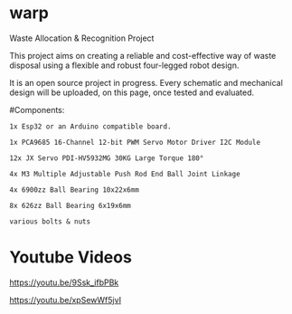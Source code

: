 # warp
Waste Allocation &amp; Recognition Project

This project aims on creating a reliable and cost-effective way of waste disposal using a flexible and robust four-legged robot design.

It is an open source project in progress. Every schematic and mechanical design will be uploaded, on this page, once tested and evaluated.

#Components:

    1x Esp32 or an Arduino compatible board.

    1x PCA9685 16-Channel 12-bit PWM Servo Motor Driver I2C Module

    12x JX Servo PDI-HV5932MG 30KG Large Torque 180°

    4x M3 Multiple Adjustable Push Rod End Ball Joint Linkage

    4x 6900zz Ball Bearing 10x22x6mm

    8x 626zz Ball Bearing 6x19x6mm

    various bolts & nuts


# Youtube Videos
https://youtu.be/9Ssk_ifbPBk

https://youtu.be/xpSewWf5jvI
